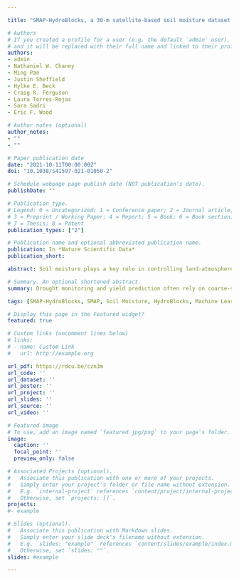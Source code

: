 ```yaml
---

title: "SMAP-HydroBlocks, a 30-m satellite-based soil moisture dataset for the conterminous US"

# Authors
# If you created a profile for a user (e.g. the default `admin` user), write the username (folder name) here 
# and it will be replaced with their full name and linked to their profile.
authors:
- admin
- Nathaniel W. Chaney
- Ming Pan
- Justin Sheffield
- Hylke E. Beck
- Craig R. Ferguson
- Laura Torres-Rojas
- Sara Sadri
- Eric F. Wood

# Author notes (optional)
author_notes:
- ""
- ""

# Paper publication date
date: "2021-10-11T00:00:00Z"
doi: "10.1038/s41597-021-01050-2"

# Schedule webpage page publish date (NOT publication's date).
publishDate: ""

# Publication type.
# Legend: 0 = Uncategorized; 1 = Conference paper; 2 = Journal article;
# 3 = Preprint / Working Paper; 4 = Report; 5 = Book; 6 = Book section;
# 7 = Thesis; 8 = Patent
publication_types: ["2"]

# Publication name and optional abbreviated publication name.
publication: In *Nature Scientific Data*
publication_short:  

abstract: Soil moisture plays a key role in controlling land-atmosphere interactions, with implications for water resources, agriculture, climate, and ecosystem dynamics. Although soil moisture varies strongly across the landscape, current monitoring capabilities are limited to coarse-scale satellite retrievals and a few regional in-situ networks. Here, we introduce SMAP-HydroBlocks (SMAP-HB), a high-resolution satellite-based surface soil moisture dataset at an unprecedented 30-m resolution (2015–2019) across the conterminous United States. SMAP-HB was produced by using a scalable cluster-based merging scheme that combines high-resolution land surface modeling, radiative transfer modeling, machine learning, SMAP satellite microwave data, and in-situ observations. We evaluated the resulting dataset over 1,192 observational sites. SMAP-HB performed substantially better than the current state-of-the-art SMAP products, showing a median temporal correlation of 0.73 ± 0.13 and a median Kling-Gupta Efficiency of 0.52 ± 0.20. The largest benefit of SMAP-HB is, however, the high spatial detail and improved representation of the soil moisture spatial variability and spatial accuracy with respect to SMAP products. The SMAP-HB dataset is available via zenodo and at https://waterai.earth/smaphb.

# Summary. An optional shortened abstract.
summary: Drought monitoring and yield prediction often rely on coarse-scale hydroclimate data or (infrequent) vegetation indexes that do not always indicate the conditions farmers face in the field. Consequently, decision-making based on these indices can often be disconnected from the farmer reality. Our study focuses on smallholder farming systems in data-sparse developing countries, and it shows how field-scale soil moisture can leverage and improve crop yield prediction and drought impact assessment. 

tags: [SMAP-HydroBlocks, SMAP, Soil Moisture, HydroBlocks, Machine Learning, Droughts, Land Surface Modeling, Remote Sensing]

# Display this page in the Featured widget?
featured: true

# Custom links (uncomment lines below)
# links:
# - name: Custom Link
#   url: http://example.org

url_pdf: https://rdcu.be/czn3m
url_code: ''
url_dataset: ''
url_poster: ''
url_project: ''
url_slides: ''
url_source: ''
url_video: ''

# Featured image
# To use, add an image named `featured.jpg/png` to your page's folder. 
image:
  caption: ''
  focal_point: ''
  preview_only: false

# Associated Projects (optional).
#   Associate this publication with one or more of your projects.
#   Simply enter your project's folder or file name without extension.
#   E.g. `internal-project` references `content/project/internal-project/index.md`.
#   Otherwise, set `projects: []`.
projects: 
#- example

# Slides (optional).
#   Associate this publication with Markdown slides.
#   Simply enter your slide deck's filename without extension.
#   E.g. `slides: "example"` references `content/slides/example/index.md`.
#   Otherwise, set `slides: ""`.
slides: #example

---
```



